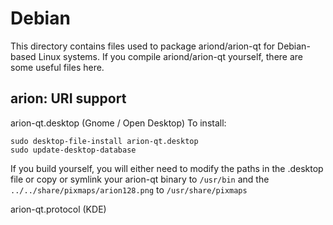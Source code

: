 
Debian
====================
This directory contains files used to package ariond/arion-qt
for Debian-based Linux systems. If you compile ariond/arion-qt yourself, there are some useful files here.

## arion: URI support ##


arion-qt.desktop  (Gnome / Open Desktop)
To install:

	sudo desktop-file-install arion-qt.desktop
	sudo update-desktop-database

If you build yourself, you will either need to modify the paths in
the .desktop file or copy or symlink your arion-qt binary to `/usr/bin`
and the `../../share/pixmaps/arion128.png` to `/usr/share/pixmaps`

arion-qt.protocol (KDE)

